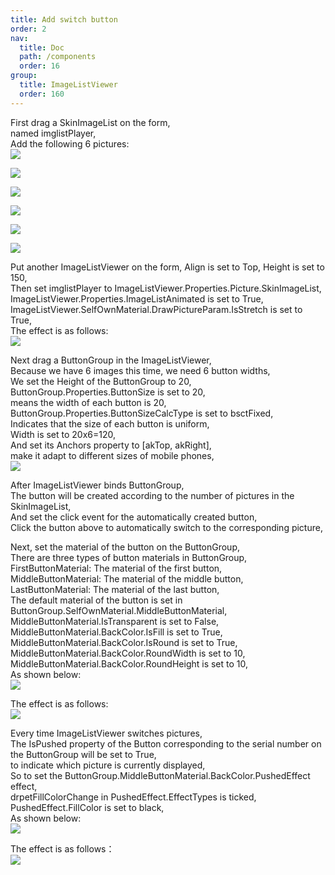 ```yaml
---
title: Add switch button
order: 2
nav:
  title: Doc
  path: /components
  order: 16
group:
  title: ImageListViewer
  order: 160
---
```


First drag a SkinImageList on the form,  
named imglistPlayer,  
Add the following 6 pictures:  
![](<http://www.orangeui.cn/orangeuiblog/OrangeUI/18.2.OrangeUI%E6%8E%A7%E4%BB%B6%E4%BD%BF%E7%94%A8%E8%AF%B4%E6%98%8E(%E5%9B%BE%E7%89%87%E5%88%97%E8%A1%A8%E6%9F%A5%E7%9C%8B%E6%8E%A7%E4%BB%B6ImageListViewer)(%E7%A4%BA%E4%BE%8B2%20%E7%BB%91%E5%AE%9AButtonGroup).files/image001.png>)

![](<http://www.orangeui.cn/orangeuiblog/OrangeUI/18.2.OrangeUI%E6%8E%A7%E4%BB%B6%E4%BD%BF%E7%94%A8%E8%AF%B4%E6%98%8E(%E5%9B%BE%E7%89%87%E5%88%97%E8%A1%A8%E6%9F%A5%E7%9C%8B%E6%8E%A7%E4%BB%B6ImageListViewer)(%E7%A4%BA%E4%BE%8B2%20%E7%BB%91%E5%AE%9AButtonGroup).files/image003.png>)

![](<http://www.orangeui.cn/orangeuiblog/OrangeUI/18.2.OrangeUI%E6%8E%A7%E4%BB%B6%E4%BD%BF%E7%94%A8%E8%AF%B4%E6%98%8E(%E5%9B%BE%E7%89%87%E5%88%97%E8%A1%A8%E6%9F%A5%E7%9C%8B%E6%8E%A7%E4%BB%B6ImageListViewer)(%E7%A4%BA%E4%BE%8B2%20%E7%BB%91%E5%AE%9AButtonGroup).files/image005.png>)

![](<http://www.orangeui.cn/orangeuiblog/OrangeUI/18.2.OrangeUI%E6%8E%A7%E4%BB%B6%E4%BD%BF%E7%94%A8%E8%AF%B4%E6%98%8E(%E5%9B%BE%E7%89%87%E5%88%97%E8%A1%A8%E6%9F%A5%E7%9C%8B%E6%8E%A7%E4%BB%B6ImageListViewer)(%E7%A4%BA%E4%BE%8B2%20%E7%BB%91%E5%AE%9AButtonGroup).files/image007.png>)

![](<http://www.orangeui.cn/orangeuiblog/OrangeUI/18.2.OrangeUI%E6%8E%A7%E4%BB%B6%E4%BD%BF%E7%94%A8%E8%AF%B4%E6%98%8E(%E5%9B%BE%E7%89%87%E5%88%97%E8%A1%A8%E6%9F%A5%E7%9C%8B%E6%8E%A7%E4%BB%B6ImageListViewer)(%E7%A4%BA%E4%BE%8B2%20%E7%BB%91%E5%AE%9AButtonGroup).files/image009.png>)

![](<http://www.orangeui.cn/orangeuiblog/OrangeUI/18.2.OrangeUI%E6%8E%A7%E4%BB%B6%E4%BD%BF%E7%94%A8%E8%AF%B4%E6%98%8E(%E5%9B%BE%E7%89%87%E5%88%97%E8%A1%A8%E6%9F%A5%E7%9C%8B%E6%8E%A7%E4%BB%B6ImageListViewer)(%E7%A4%BA%E4%BE%8B2%20%E7%BB%91%E5%AE%9AButtonGroup).files/image0011.png>)

Put another ImageListViewer on the form,
Align is set to Top, Height is set to 150,  
Then set imglistPlayer to ImageListViewer.Properties.Picture.SkinImageList,  
ImageListViewer.Properties.ImageListAnimated is set to True,  
ImageListViewer.SelfOwnMaterial.DrawPictureParam.IsStretch is set to True,  
The effect is as follows:  
![](<http://www.orangeui.cn/orangeuiblog/OrangeUI/18.2.OrangeUI%E6%8E%A7%E4%BB%B6%E4%BD%BF%E7%94%A8%E8%AF%B4%E6%98%8E(%E5%9B%BE%E7%89%87%E5%88%97%E8%A1%A8%E6%9F%A5%E7%9C%8B%E6%8E%A7%E4%BB%B6ImageListViewer)(%E7%A4%BA%E4%BE%8B2%20%E7%BB%91%E5%AE%9AButtonGroup).files/image013.png>)

Next drag a ButtonGroup in the ImageListViewer,  
Because we have 6 images this time, we need 6 button widths,  
We set the Height of the ButtonGroup to 20,  
ButtonGroup.Properties.ButtonSize is set to 20,  
means the width of each button is 20,  
ButtonGroup.Properties.ButtonSizeCalcType is set to bsctFixed,  
Indicates that the size of each button is uniform,  
Width is set to 20x6=120,  
And set its Anchors property to [akTop, akRight],  
make it adapt to different sizes of mobile phones,  
![](<http://www.orangeui.cn/orangeuiblog/OrangeUI/18.2.OrangeUI%E6%8E%A7%E4%BB%B6%E4%BD%BF%E7%94%A8%E8%AF%B4%E6%98%8E(%E5%9B%BE%E7%89%87%E5%88%97%E8%A1%A8%E6%9F%A5%E7%9C%8B%E6%8E%A7%E4%BB%B6ImageListViewer)(%E7%A4%BA%E4%BE%8B2%20%E7%BB%91%E5%AE%9AButtonGroup).files/image015.png>)

After ImageListViewer binds ButtonGroup,  
The button will be created according to the number of pictures in the SkinImageList,  
And set the click event for the automatically created button,  
Click the button above to automatically switch to the corresponding picture,

Next, set the material of the button on the ButtonGroup,  
There are three types of button materials in ButtonGroup,  
FirstButtonMaterial: The material of the first button,  
MiddleButtonMaterial: The material of the middle button,  
LastButtonMaterial: The material of the last button,  
The default material of the button is set in ButtonGroup.SelfOwnMaterial.MiddleButtonMaterial,  
MiddleButtonMaterial.IsTransparent is set to False,  
MiddleButtonMaterial.BackColor.IsFill is set to True,  
MiddleButtonMaterial.BackColor.IsRound is set to True,  
MiddleButtonMaterial.BackColor.RoundWidth is set to 10,  
MiddleButtonMaterial.BackColor.RoundHeight is set to 10,  
As shown below:  
![](<http://www.orangeui.cn/orangeuiblog/OrangeUI/18.2.OrangeUI%E6%8E%A7%E4%BB%B6%E4%BD%BF%E7%94%A8%E8%AF%B4%E6%98%8E(%E5%9B%BE%E7%89%87%E5%88%97%E8%A1%A8%E6%9F%A5%E7%9C%8B%E6%8E%A7%E4%BB%B6ImageListViewer)(%E7%A4%BA%E4%BE%8B2%20%E7%BB%91%E5%AE%9AButtonGroup).files/image017.png>)

The effect is as follows:  
![](<http://www.orangeui.cn/orangeuiblog/OrangeUI/18.2.OrangeUI%E6%8E%A7%E4%BB%B6%E4%BD%BF%E7%94%A8%E8%AF%B4%E6%98%8E(%E5%9B%BE%E7%89%87%E5%88%97%E8%A1%A8%E6%9F%A5%E7%9C%8B%E6%8E%A7%E4%BB%B6ImageListViewer)(%E7%A4%BA%E4%BE%8B2%20%E7%BB%91%E5%AE%9AButtonGroup).files/image019.png>)

Every time ImageListViewer switches pictures,  
The IsPushed property of the Button corresponding to the serial number on the ButtonGroup will be set to True,  
to indicate which picture is currently displayed,  
So to set the ButtonGroup.MiddleButtonMaterial.BackColor.PushedEffect effect,  
drpetFillColorChange in PushedEffect.EffectTypes is ticked,  
PushedEffect.FillColor is set to black,  
As shown below:  
![](<http://www.orangeui.cn/orangeuiblog/OrangeUI/18.2.OrangeUI%E6%8E%A7%E4%BB%B6%E4%BD%BF%E7%94%A8%E8%AF%B4%E6%98%8E(%E5%9B%BE%E7%89%87%E5%88%97%E8%A1%A8%E6%9F%A5%E7%9C%8B%E6%8E%A7%E4%BB%B6ImageListViewer)(%E7%A4%BA%E4%BE%8B2%20%E7%BB%91%E5%AE%9AButtonGroup).files/image021.png>)

The effect is as follows：  
![](<http://www.orangeui.cn/orangeuiblog/OrangeUI/18.2.OrangeUI%E6%8E%A7%E4%BB%B6%E4%BD%BF%E7%94%A8%E8%AF%B4%E6%98%8E(%E5%9B%BE%E7%89%87%E5%88%97%E8%A1%A8%E6%9F%A5%E7%9C%8B%E6%8E%A7%E4%BB%B6ImageListViewer)(%E7%A4%BA%E4%BE%8B2%20%E7%BB%91%E5%AE%9AButtonGroup).files/image023.png>)
